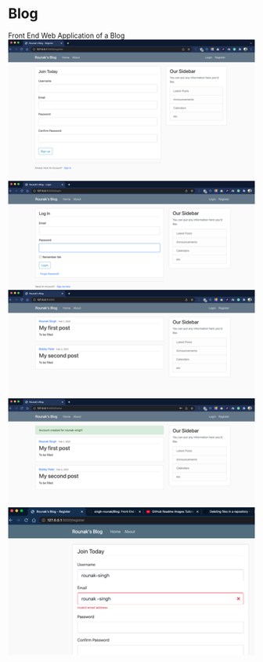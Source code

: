 # Blog
Front End Web Application of a Blog
![](Images/Register_Page.png)
![](Images/Login_Page.png)
![](Images/Home_Page.png)
![](Images/Login_Success.png)
![](Images/Invalid_id.png)
